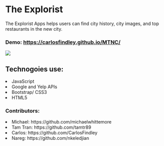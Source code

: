 # The Explorist

The Explorist Apps helps users can find city history, city images, and top restaurants in the new city.

### Demo:  https://carlosfindley.github.io/MTNC/

<img src="assets/images/demo.gif">

## Technogoies use:
<li> JavaScript
<li> Google and Yelp APIs
<li> Bootstrap/ CSS3
<li> HTML5
  
### Contributors:
<li> Michael: https://github.com/michaelwhittemore
<li> Tam Tran: https://github.com/tamtr89
<li> Carlos: https://github.com/CarlosFindley
<li> Nareg: https://github.com/nkeledjian

  
